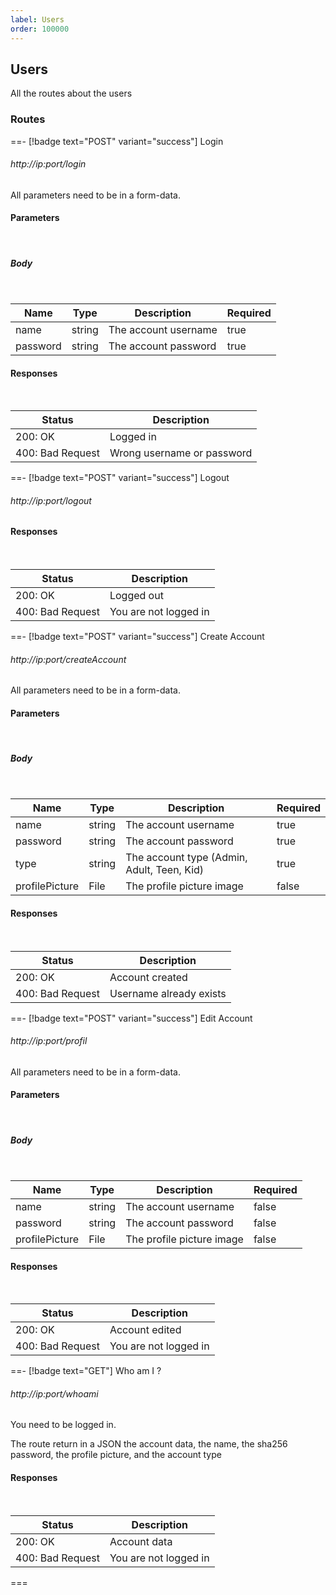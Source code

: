 ```yaml
---
label: Users
order: 100000
---
```


## Users

All the routes about the users

### Routes

==- [!badge text="POST" variant="success"] Login

###### http://ip:port/login

All parameters need to be in a form-data.


#### Parameters
<br>


##### Body
<br>

| Name | Type | Description | Required |
| ---- | ---- | ----------- | -------- |
| name | string | The account username | true |
| password | string | The account password | true |


#### Responses
<br>



| Status | Description |
| ------ | ----------- |
| 200: OK | Logged in |
| 400: Bad Request | Wrong username or password |



==- [!badge text="POST" variant="success"] Logout

###### http://ip:port/logout


#### Responses
<br>



| Status | Description |
| ------ | ----------- |
| 200: OK | Logged out |
| 400: Bad Request | You are not logged in |


==- [!badge text="POST" variant="success"] Create Account

###### http://ip:port/createAccount

All parameters need to be in a form-data.


#### Parameters
<br>


##### Body
<br>

| Name | Type | Description | Required |
| ---- | ---- | ----------- | -------- |
| name | string | The account username | true |
| password | string | The account password | true |
| type | string | The account type (Admin, Adult, Teen, Kid) | true |
| profilePicture | File | The profile picture image | false |


#### Responses
<br>



| Status | Description |
| ------ | ----------- |
| 200: OK | Account created |
| 400: Bad Request | Username already exists |



==- [!badge text="POST" variant="success"] Edit Account

###### http://ip:port/profil

All parameters need to be in a form-data.


#### Parameters
<br>


##### Body
<br>

| Name | Type | Description | Required |
| ---- | ---- | ----------- | -------- |
| name | string | The account username | false |
| password | string | The account password | false |
| profilePicture | File | The profile picture image | false |


#### Responses
<br>



| Status | Description |
| ------ | ----------- |
| 200: OK | Account edited |
| 400: Bad Request | You are not logged in |



==- [!badge text="GET"] Who am I ?

###### http://ip:port/whoami

You need to be logged in.

The route return in a JSON the account data, the name, the sha256 password, the profile picture, and the account type


#### Responses
<br>



| Status | Description |
| ------ | ----------- |
| 200: OK | Account data |
| 400: Bad Request | You are not logged in |

===
